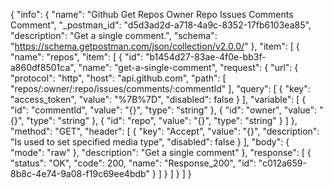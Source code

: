 {
  "info": {
    "name": "Github Get Repos Owner Repo Issues Comments Comment",
    "_postman_id": "d5d3ad2d-a718-4a9c-8352-17fb6103ea85",
    "description": "Get a single comment.",
    "schema": "https://schema.getpostman.com/json/collection/v2.0.0/"
  },
  "item": [
    {
      "name": "repos",
      "item": [
        {
          "id": "b1454d27-83ae-4f0e-bb3f-a860df8501ca",
          "name": "get-a-single-comment",
          "request": {
            "url": {
              "protocol": "http",
              "host": "api.github.com",
              "path": [
                "repos/:owner/:repo/issues/comments/:commentId"
              ],
              "query": [
                {
                  "key": "access_token",
                  "value": "%7B%7D",
                  "disabled": false
                }
              ],
              "variable": [
                {
                  "id": "commentId",
                  "value": "{}",
                  "type": "string"
                },
                {
                  "id": "owner",
                  "value": "{}",
                  "type": "string"
                },
                {
                  "id": "repo",
                  "value": "{}",
                  "type": "string"
                }
              ]
            },
            "method": "GET",
            "header": [
              {
                "key": "Accept",
                "value": "{}",
                "description": "Is used to set specified media type",
                "disabled": false
              }
            ],
            "body": {
              "mode": "raw"
            },
            "description": "Get a single comment"
          },
          "response": [
            {
              "status": "OK",
              "code": 200,
              "name": "Response_200",
              "id": "c012a659-8b8c-4e74-9a08-f19c69ee4bdb"
            }
          ]
        }
      ]
    }
  ]
}